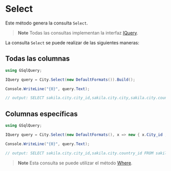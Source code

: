 # Select

Este método genera la consulta `Select`.

> **Note**
>Todas las consultas implementan la interfaz [IQuery](IQuery.md).

La consulta `Select` se puede realizar de las siguientes maneras:

## Todas las columnas

```csharp
using GSqlQuery;

IQuery query = City.Select(new DefaultFormats()).Build();

Console.WriteLine("{0}", query.Text);

// output: SELECT sakila.city.city_id,sakila.city.city,sakila.city.country_id,sakila.city.last_update FROM sakila.city;
```

## Columnas específicas
```csharp
using GSqlQuery;

IQuery query = City.Select(new DefaultFormats(), x => new { x.City_id , x.Country_id}).Build();

Console.WriteLine("{0}", query.Text);

// output: SELECT sakila.city.city_id,sakila.city.country_id FROM sakila.city;
```

> **Note**
>Esta consulta se puede utilizar el método [Where](Where.md).